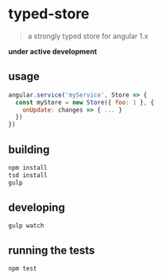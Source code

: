 # typed-store

> a strongly typed store for angular 1.x

**under active development**

## usage

```js
angular.service('myService', Store => {
  const myStore = new Store({ foo: 1 }, {
    onUpdate: changes => { ... }
  })
})
```

## building

```sh
npm install
tsd install
gulp
```

## developing

`gulp watch`

## running the tests

`npm test`